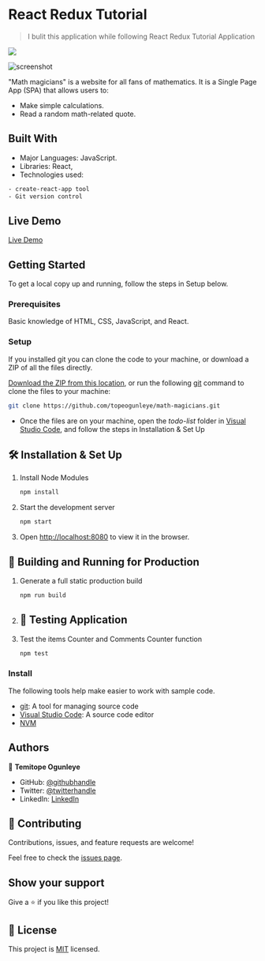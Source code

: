 # React Redux Tutorial
>I bulit this application while following React Redux Tutorial Application

  
![](https://img.shields.io/badge/Microverse-blueviolet)

![screenshot](./sec.png)

"Math magicians" is a website for all fans of mathematics. It is a Single Page App (SPA) that allows users to:
- Make simple calculations. 
- Read a random math-related quote.

## Built With

- Major Languages: JavaScript.
- Libraries: React,
- Technologies used: 

``` bash
- create-react-app tool
- Git version control
```
## Live Demo

[Live Demo]()

## Getting Started
To get a local copy up and running, follow the steps in Setup below.

### Prerequisites
Basic knowledge of HTML, CSS, JavaScript, and React.

### Setup
If you installed git you can clone the code to your machine, or download a ZIP of all the files directly.

[Download the ZIP from this location](https://github.com/topeogunleye/react-redux-tutorial/archive/refs/heads/main.zip), or run the following [git](https://git-scm.com/downloads) command to clone the files to your machine:

```bash
git clone https://github.com/topeogunleye/math-magicians.git
```

- Once the files are on your machine, open the _todo-list_ folder in [Visual Studio Code](https://code.visualstudio.com/), and follow the steps in Installation & Set Up

## 🛠 Installation & Set Up

1. Install Node Modules

   ```sh
   npm install
   ```

2. Start the development server

   ```sh
   npm start
   ```

3. Open [http://localhost:8080](http://localhost:8080) to view it in the browser.

## 🚀 Building and Running for Production

1. Generate a full static production build

   ```sh
   npm run build
   ```
4. ## 🚀 Testing Application

1. Test the items Counter and Comments Counter function

   ```sh
   npm test
### Install

The following tools help make easier to work with sample code.

- [git](https://git-scm.com/downloads): A tool for managing source code
- [Visual Studio Code](https://code.visualstudio.com/): A source code editor
- [NVM](https://github.com/nvm-sh/nvm)

## Authors

👤 **Temitope Ogunleye**

- GitHub: [@githubhandle](https://github.com/topeogunleye)
- Twitter: [@twitterhandle](https://twitter.com/topeogunleye21)
- LinkedIn: [LinkedIn](https://linkedin.com/in/ogunleye)

## 🤝 Contributing

Contributions, issues, and feature requests are welcome!

Feel free to check the [issues page](https://github.com/topeogunleye/react-redux-tutorial/issues).

## Show your support

Give a ⭐️ if you like this project!


## 📝 License

This project is [MIT](./MIT.md) licensed.
